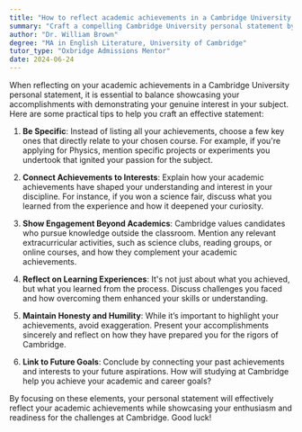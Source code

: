 ```yaml
---
title: "How to reflect academic achievements in a Cambridge University personal statement?"
summary: "Craft a compelling Cambridge University personal statement by highlighting key achievements, connecting interests, and showcasing genuine passion for your subject."
author: "Dr. William Brown"
degree: "MA in English Literature, University of Cambridge"
tutor_type: "Oxbridge Admissions Mentor"
date: 2024-06-24
---
```


When reflecting on your academic achievements in a Cambridge University personal statement, it is essential to balance showcasing your accomplishments with demonstrating your genuine interest in your subject. Here are some practical tips to help you craft an effective statement:

1. **Be Specific**: Instead of listing all your achievements, choose a few key ones that directly relate to your chosen course. For example, if you're applying for Physics, mention specific projects or experiments you undertook that ignited your passion for the subject.

2. **Connect Achievements to Interests**: Explain how your academic achievements have shaped your understanding and interest in your discipline. For instance, if you won a science fair, discuss what you learned from the experience and how it deepened your curiosity.

3. **Show Engagement Beyond Academics**: Cambridge values candidates who pursue knowledge outside the classroom. Mention any relevant extracurricular activities, such as science clubs, reading groups, or online courses, and how they complement your academic achievements.

4. **Reflect on Learning Experiences**: It's not just about what you achieved, but what you learned from the process. Discuss challenges you faced and how overcoming them enhanced your skills or understanding.

5. **Maintain Honesty and Humility**: While it’s important to highlight your achievements, avoid exaggeration. Present your accomplishments sincerely and reflect on how they have prepared you for the rigors of Cambridge.

6. **Link to Future Goals**: Conclude by connecting your past achievements and interests to your future aspirations. How will studying at Cambridge help you achieve your academic and career goals?

By focusing on these elements, your personal statement will effectively reflect your academic achievements while showcasing your enthusiasm and readiness for the challenges at Cambridge. Good luck!
    